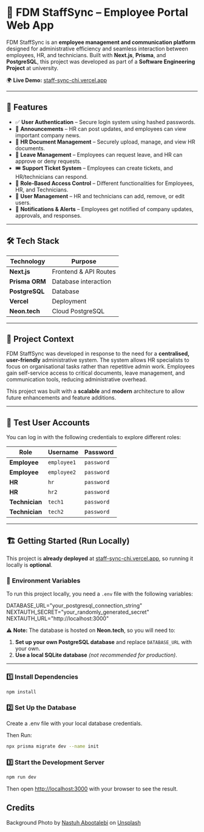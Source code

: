 # 🏢 FDM StaffSync – Employee Portal Web App

FDM StaffSync is an **employee management and communication platform** designed for administrative efficiency and seamless interaction between employees, HR, and technicians. Built with **Next.js**, **Prisma**, and **PostgreSQL**, this project was developed as part of a **Software Engineering Project** at university.

🌍 **Live Demo:** [staff-sync-chi.vercel.app](https://staff-sync-chi.vercel.app)  

---

## 🚀 **Features**
- ✅ **User Authentication** – Secure login system using hashed passwords.
- 📢 **Announcements** – HR can post updates, and employees can view important company news.
- 📂 **HR Document Management** – Securely upload, manage, and view HR documents.
- 📅 **Leave Management** – Employees can request leave, and HR can approve or deny requests.
- 🎟 **Support Ticket System** – Employees can create tickets, and HR/technicians can respond.
- 👥 **Role-Based Access Control** – Different functionalities for Employees, HR, and Technicians.
- 📌 **User Management** – HR and technicians can add, remove, or edit users.
- 🔔 **Notifications & Alerts** – Employees get notified of company updates, approvals, and responses.

---

## 🛠 **Tech Stack**
| Technology     | Purpose |
|---------------|---------|
| **Next.js**   | Frontend & API Routes |
| **Prisma ORM**| Database interaction |
| **PostgreSQL**| Database |
| **Vercel**    | Deployment |
| **Neon.tech** | Cloud PostgreSQL |

---

## 📖 **Project Context**
FDM StaffSync was developed in response to the need for a **centralised, user-friendly** administrative system. The system allows HR specialists to focus on organisational tasks rather than repetitive admin work. Employees gain self-service access to critical documents, leave management, and communication tools, reducing administrative overhead.

This project was built with a **scalable** and **modern** architecture to allow future enhancements and feature additions.

---

## 👤 **Test User Accounts**
You can log in with the following credentials to explore different roles:

| Role         | Username  | Password  |
|-------------|----------|-----------|
| **Employee** | `employee1` | `password` |
| **Employee** | `employee2` | `password` |
| **HR**       | `hr`        | `password` |
| **HR**       | `hr2`       | `password` |
| **Technician** | `tech1`    | `password` |
| **Technician** | `tech2`    | `password` |

---

## 🏗 **Getting Started (Run Locally)**
This project is **already deployed** at [staff-sync-chi.vercel.app](https://staff-sync-chi.vercel.app), so running it locally is **optional**.

### 🔑 **Environment Variables**
To run this project locally, you need a `.env` file with the following variables:

DATABASE_URL="your_postgresql_connection_string" 
NEXTAUTH_SECRET="your_randomly_generated_secret"
NEXTAUTH_URL="http://localhost:3000"

⚠ **Note:** The database is hosted on **Neon.tech**, so you will need to:
1. **Set up your own PostgreSQL database** and replace `DATABASE_URL` with your own.
2. **Use a local SQLite database** *(not recommended for production)*.

---

### 1️⃣ **Install Dependencies**
```bash
npm install
```

### 2️⃣ **Set Up the Database**
Create a .env file with your local database credentials.

Then Run:
```bash
npx prisma migrate dev --name init
```

### 3️⃣ **Start the Development Server**
```bash
npm run dev
```

Then open [http://localhost:3000](http://localhost:3000) with your browser to see the result.


## Credits

Background Photo by [Nastuh Abootalebi](https://unsplash.com/@sunday_digital?utm_content=creditCopyText&utm_medium=referral&utm_source=unsplash) on [Unsplash](https://unsplash.com/photos/photo-of-dining-table-and-chairs-inside-room-eHD8Y1Znfpk?utm_content=creditCopyText&utm_medium=referral&utm_source=unsplash)

